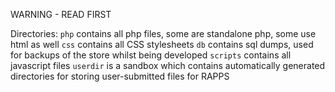 WARNING - READ FIRST

Directories: 
`php` contains all php files, some are standalone php, some use html as well
`css` contains all CSS stylesheets
`db`  contains sql dumps, used for backups of the store whilst being developed
`scripts` contains all javascript files
`userdir` is a sandbox which contains automatically generated directories for storing user-submitted files for RAPPS

